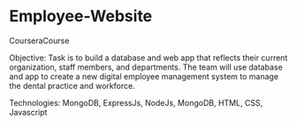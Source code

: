 # Employee-Website
CourseraCourse

Objective: Task is to build a database and web app that reflects their current organization, staff members, and departments. The team will use  database and app to create a new digital employee management system to manage the dental practice and workforce.

Technologies: 
MongoDB, ExpressJs, NodeJs, MongoDB, HTML, CSS, Javascript


